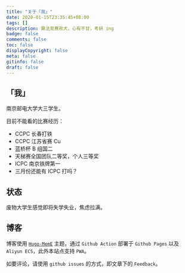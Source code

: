```yaml
---
title: "关于「我」"
date: 2020-01-15T23:35:45+08:00
tags: []
description: 算法竞赛败犬，心有不甘，考研 ing
badge: false
comments: false
toc: false
displayCopyright: false
meta: false
gitinfo: false
draft: false
---
```


## 「我」

南京邮电大学大三学生。

目前不能看的比赛经历：

+ CCPC 长春打铁
+ CCPC 江苏省赛 Cu
+ 蓝桥杯 B 组国二
+ 天梯赛全国团队二等奖，个人三等奖
+ ICPC 南京铁牌第一
+ 三月份还能有 ICPC 打吗？

## 状态

废物大学生感觉即将失学失业，焦虑拉满。

## 博客

博客使用 [`Hugo-MemE`](https://github.com/reuixiy/hugo-theme-meme) 主题，通过 `Github Action` 部署于 `Github Pages` 以及 `Aliyun ECS`，此外本站点支持 `PWA`。

如要评论，请使用 `github issues` 的方式，即文章下的 `Feedback`。

